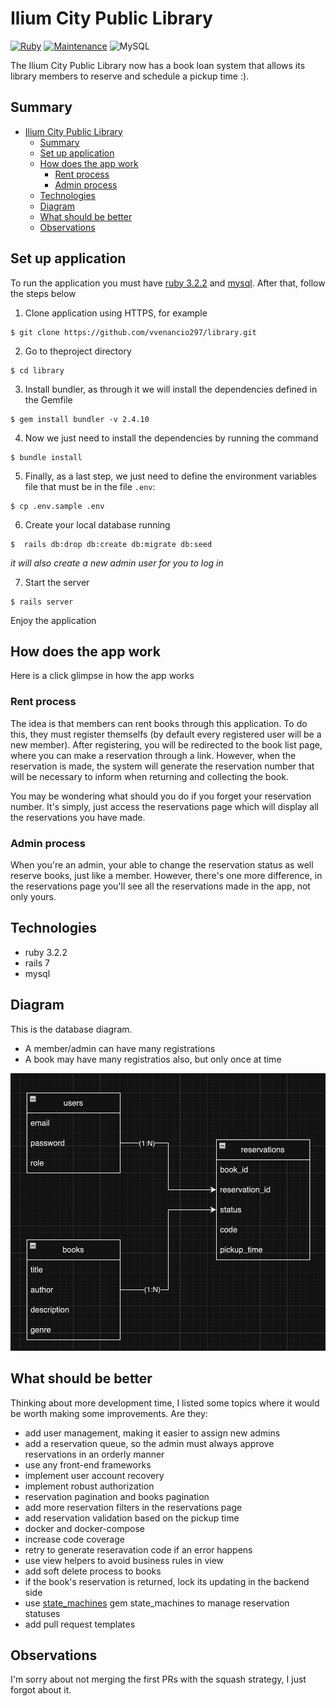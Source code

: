 # Ilium City Public Library

[![Ruby](https://badgen.net/badge/icon/ruby?icon=ruby&label)](https://https://ruby-lang.org/)
[![Maintenance](https://img.shields.io/badge/Maintained%3F-yes-green.svg)](https://GitHub.com/Naereen/StrapDown.js/graphs/commit-activity)
![MySQL](https://img.shields.io/badge/MySQL-005C84?style=for-the-badge&logo=mysql&logoColor=white)

The Ilium City Public Library now has a book loan system that allows its library members to
reserve and schedule a pickup time :).

## Summary

- [Ilium City Public Library](#ilium-city-public-library)
  - [Summary](#summary)
  - [Set up application](#set-up-application)
  - [How does the app work](#how-does-the-app-work)
    - [Rent process](#rent-process)
    - [Admin process](#admin-process)
  - [Technologies](#technologies)
  - [Diagram](#diagram)
  - [What should be better](#what-should-be-better)
  - [Observations](#observations)

## Set up application

To run the application you must have [ruby 3.2.2](https://www.ruby-lang.org/pt/documentation/installation/) and [mysql](https://dev.mysql.com/doc/mysql-installation-excerpt/5.7/en/). After that, follow the steps below

1. Clone application using HTTPS, for example
```
$ git clone https://github.com/vvenancio297/library.git
```

2. Go to theproject directory
```
$ cd library
```

3. Install bundler, as through it we will install the dependencies defined in the Gemfile
```
$ gem install bundler -v 2.4.10
```

4. Now we just need to install the dependencies by running the command
```
$ bundle install
```

5. Finally, as a last step, we just need to define the environment variables file that must be in the file `.env`:
```
$ cp .env.sample .env
```

6. Create your local database running
```
$  rails db:drop db:create db:migrate db:seed
```
_it will also create a new admin user for you to log in_

7. Start the server
```
$ rails server
```

Enjoy the application

## How does the app work

Here is a click glimpse in how the app works

### Rent process

The idea is that members can rent books through this application. To do this, they must register themselfs (by default every registered user will be a new member).
After registering, you will be redirected to the book list page, where you can make a reservation through a link. However, when the reservation is made, the system will generate the reservation number that will be necessary to inform when returning and collecting the book.

You may be wondering what should you do if you forget your reservation number. It's simply, just access the reservations page which will display all the reservations you have made.

### Admin process

When you're an admin, your able to change the reservation status as well reserve books, just like a member. However, there's one more difference, in the reservations page you'll see all the reservations made in the app, not only yours.

## Technologies

- ruby 3.2.2
- rails 7
- mysql

## Diagram

This is the database diagram.

- A member/admin can have many registrations
- A book may have many registratios also, but only once at time

![Database diagram](./docs/database_diagram.png)

## What should be better

Thinking about more development time, I listed some topics where it would be worth making some improvements. Are they:

- add user management, making it easier to assign new admins
- add a reservation queue, so the admin must always approve reservations in an orderly manner
- use any front-end frameworks 
- implement user account recovery
- implement robust authorization
- reservation pagination and books pagination
- add more reservation filters in the reservations page
- add reservation validation based on the pickup time
- docker and docker-compose
- increase code coverage
- retry to generate reseravation code if an error happens
- use view helpers to avoid business rules in view
- add soft delete process to books
- if the book's reservation is returned, lock its updating in the backend side
- use [state_machines](https://github.com/state-machines/state_machines) gem state_machines to manage reservation statuses
- add pull request templates


## Observations

I'm sorry about not merging the first PRs with the squash strategy, I just forgot about it.